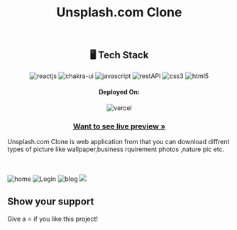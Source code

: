 <h1 align="center">Unsplash.com Clone</h1>

<br />

<h2 align="center">🖥️ Tech Stack</h2>

<p align="center">
  <img src="https://img.shields.io/badge/React-20232A?style=for-the-badge&logo=react&logoColor=61DAFB" alt="reactjs" />
 
  <img src="https://img.shields.io/badge/Chakra%20UI-3bc7bd?style=for-the-badge&logo=chakraui&logoColor=white" alt="chakra-ui" />
  <img src="https://img.shields.io/badge/JavaScript-323330?style=for-the-badge&logo=javascript&logoColor=F7DF1E" alt="javascript" />
  <img src="https://img.shields.io/badge/Rest_API-02303A?style=for-the-badge&logo=react-router&logoColor=white" alt="restAPI" />
  <img src="https://img.shields.io/badge/CSS3-1572B6?style=for-the-badge&logo=css3&logoColor=white" alt="css3" />
  <img src="https://img.shields.io/badge/HTML5-E34F26?style=for-the-badge&logo=html5&logoColor=white" alt="html5" />
</p>

<h4 align="center">Deployed On:</h4>

<p align="center">
  <img src="https://img.shields.io/badge/Netlify-00C7B7?style=for-the-badge&logo=netlify&logoColor=white" alt="vercel" />
 
</p>

<h3 align="center"><a href="https://splendid-brigadeiros-68ada5.netlify.app/"><strong>Want to see live preview »</strong></a></h3>

Unsplash.com Clone is web application from that you can download diffrent types of picture like wallpaper,business rquirement photos ,nature pic etc.

<br />

<br />



  <img src="https://user-images.githubusercontent.com/101565835/192946000-493a2c6f-4710-47f3-bc32-bbfc279dd379.png" alt="home"/>
 <img src="https://user-images.githubusercontent.com/101565835/192946253-fbdff0d9-ebe9-455a-a5e0-e600b4e64def.png" alt="Login" />
 <img src="https://user-images.githubusercontent.com/101565835/192944759-7f7ee5b9-8328-4172-b255-692127adf0ed.png" alt="blog"/>
 <img src="https://user-images.githubusercontent.com/101565835/192945070-bec4db87-92b9-461b-84ec-b16ae8cc3f85.png" />
 
 

<br />

## Show your support

Give a ⭐️ if you like this project!

